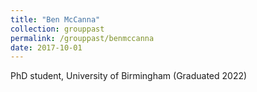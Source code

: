 ```yaml
---
title: "Ben McCanna"
collection: grouppast
permalink: /grouppast/benmccanna
date: 2017-10-01
---
```

PhD student, University of Birmingham  (Graduated 2022)
